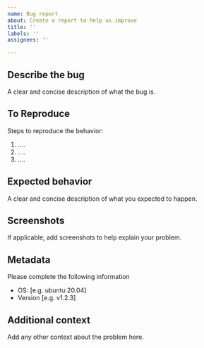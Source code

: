 ```yaml
---
name: Bug report
about: Create a report to help us improve
title: ''
labels: ''
assignees: ''

---
```


## Describe the bug
A clear and concise description of what the bug is.

## To Reproduce
Steps to reproduce the behavior:
1. ....
2. ....
3. ....

## Expected behavior
A clear and concise description of what you expected to happen.

## Screenshots
If applicable, add screenshots to help explain your problem.

## Metadata 
Please complete the following information
 - OS: [e.g. ubuntu 20.04]
 - Version [e.g. v1.2.3]

## Additional context
Add any other context about the problem here.
